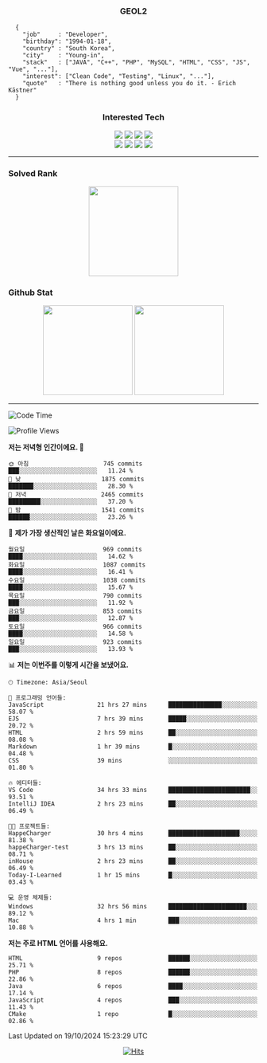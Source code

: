 <div align="center">

  ### GEOL2
</div>

```
  {
    "job"     : "Developer",
    "birthday": "1994-01-18",
    "country" : "South Korea",
    "city"    : "Young-in",
    "stack"   : ["JAVA", "C++", "PHP", "MySQL", "HTML", "CSS", "JS", "Vue", "..."],
    "interest": ["Clean Code", "Testing", "Linux", "..."], 
    "quote"   : "There is nothing good unless you do it. - Erich Kästner"
  }
  ```
  
<div align="center">
  
  ### Interested Tech
  
  <img src="https://img.shields.io/badge/CodeIgniter4-E34F26?style=flat-square&logo=codeigniter&logoColor=white">
    <img src="https://img.shields.io/badge/Laravel-F05340?style=flat-square&logo=Laravel&logoColor=white">
  <img src="https://img.shields.io/badge/SpringBoot-6DB33F?style=flat-square&logo=SpringBoot&logoColor=white">
  <img src="https://img.shields.io/badge/Express-000000?style=flat-square&logo=Express&logoColor=white">
  <br>
  <img src="https://img.shields.io/badge/Three.js-000000?style=flat-square&logo=Three.js&logoColor=white">
  <img src="https://img.shields.io/badge/JavaScript-F7DF1E?style=flat-square&logo=JavaScript&logoColor=black">
  <img src="https://img.shields.io/badge/TypeScript-007acc?style=flat-square&logo=TypeScript&logoColor=black">
  <img src="https://img.shields.io/badge/MySQL-4479A1?style=flat-square&logo=mysql&logoColor=white"><br>

</div>

------------

  ### Solved Rank
  
  <div align="center">
    <img height="180em" src="https://mazassumnida.wtf/api/v2/generate_badge?boj=geol2">
  </div>
  
  ### Github Stat 
  <div align="center">
    <img height="180em" src="https://github-readme-stats-git-masterrstaa-rickstaa.vercel.app/api?username=geol2&show_icons=true&theme=dark">
    <img height="180em" src="https://github-readme-stats-git-masterrstaa-rickstaa.vercel.app/api/top-langs/?username=geol2&show_icons=true&hide=css,scss,html&layout=compact&theme=dark&count_private=true&langs_count=8">
  </div>
  
------------

<!--START_SECTION:waka-->
![Code Time](http://img.shields.io/badge/Code%20Time-3%2C321%20hrs%2042%20mins-blue)

![Profile Views](http://img.shields.io/badge/Profile%20Views-5-blue)

**저는 저녁형 인간이에요. 🦉** 

```text
🌞 아침                     745 commits         ███░░░░░░░░░░░░░░░░░░░░░░   11.24 % 
🌆 낮　                     1875 commits        ███████░░░░░░░░░░░░░░░░░░   28.30 % 
🌃 저녁                     2465 commits        █████████░░░░░░░░░░░░░░░░   37.20 % 
🌙 밤　                     1541 commits        ██████░░░░░░░░░░░░░░░░░░░   23.26 % 
```
📅 **제가 가장 생산적인 날은 화요일이에요.** 

```text
월요일                      969 commits         ████░░░░░░░░░░░░░░░░░░░░░   14.62 % 
화요일                      1087 commits        ████░░░░░░░░░░░░░░░░░░░░░   16.41 % 
수요일                      1038 commits        ████░░░░░░░░░░░░░░░░░░░░░   15.67 % 
목요일                      790 commits         ███░░░░░░░░░░░░░░░░░░░░░░   11.92 % 
금요일                      853 commits         ███░░░░░░░░░░░░░░░░░░░░░░   12.87 % 
토요일                      966 commits         ████░░░░░░░░░░░░░░░░░░░░░   14.58 % 
일요일                      923 commits         ███░░░░░░░░░░░░░░░░░░░░░░   13.93 % 
```


📊 **저는 이번주를 이렇게 시간을 보냈어요.** 

```text
🕑︎ Timezone: Asia/Seoul

💬 프로그래밍 언어들: 
JavaScript               21 hrs 27 mins      ███████████████░░░░░░░░░░   58.07 % 
EJS                      7 hrs 39 mins       █████░░░░░░░░░░░░░░░░░░░░   20.72 % 
HTML                     2 hrs 59 mins       ██░░░░░░░░░░░░░░░░░░░░░░░   08.08 % 
Markdown                 1 hr 39 mins        █░░░░░░░░░░░░░░░░░░░░░░░░   04.48 % 
CSS                      39 mins             ░░░░░░░░░░░░░░░░░░░░░░░░░   01.80 % 

🔥 에디터들: 
VS Code                  34 hrs 33 mins      ███████████████████████░░   93.51 % 
IntelliJ IDEA            2 hrs 23 mins       ██░░░░░░░░░░░░░░░░░░░░░░░   06.49 % 

🐱‍💻 프로젝트들: 
HappeCharger             30 hrs 4 mins       ████████████████████░░░░░   81.38 % 
happeCharger-test        3 hrs 13 mins       ██░░░░░░░░░░░░░░░░░░░░░░░   08.71 % 
inHouse                  2 hrs 23 mins       ██░░░░░░░░░░░░░░░░░░░░░░░   06.49 % 
Today-I-Learned          1 hr 15 mins        █░░░░░░░░░░░░░░░░░░░░░░░░   03.43 % 

💻 운영 체제들: 
Windows                  32 hrs 56 mins      ██████████████████████░░░   89.12 % 
Mac                      4 hrs 1 min         ███░░░░░░░░░░░░░░░░░░░░░░   10.88 % 
```

**저는 주로 HTML 언어를 사용해요.** 

```text
HTML                     9 repos             ██████░░░░░░░░░░░░░░░░░░░   25.71 % 
PHP                      8 repos             ██████░░░░░░░░░░░░░░░░░░░   22.86 % 
Java                     6 repos             ████░░░░░░░░░░░░░░░░░░░░░   17.14 % 
JavaScript               4 repos             ███░░░░░░░░░░░░░░░░░░░░░░   11.43 % 
CMake                    1 repo              █░░░░░░░░░░░░░░░░░░░░░░░░   02.86 % 
```




 Last Updated on 19/10/2024 15:23:29 UTC
<!--END_SECTION:waka-->

<div align="center">
  
  [![Hits](https://hits.seeyoufarm.com/api/count/incr/badge.svg?url=https%3A%2F%2Fgithub.com%2Fgeol2&count_bg=%2379C83D&title_bg=%23555555&icon=myspace.svg&icon_color=%23E7E7E7&title=hits&edge_flat=false)](https://hits.seeyoufarm.com)
  
</div>

<!--
**Geol2/Geol2** is a ✨ _special_ ✨ repository because its `README.md` (this file) appears on your GitHub profile.

Here are some ideas to get you started:
- 🔭 I’m currently working on ...
- 🌱 I’m currently learning ...
- 👯 I’m looking to collaborate on ...
- 🤔 I’m looking for help with ...
- 💬 Ask me about ...
- 📫 How to reach me: ...
- 😄 Pronouns: ...
- ⚡ Fun fact: ...
-->
